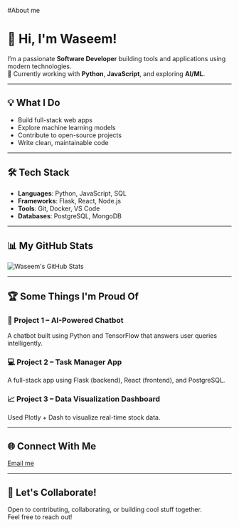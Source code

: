 #About me
# 👋 Hi, I'm Waseem!

I’m a passionate **Software Developer** building tools and applications using modern technologies.  
🔧 Currently working with **Python**, **JavaScript**, and exploring **AI/ML**.

---

## 💡 What I Do

- Build full-stack web apps
- Explore machine learning models
- Contribute to open-source projects
- Write clean, maintainable code

---

## 🛠 Tech Stack

- **Languages**: Python, JavaScript, SQL
- **Frameworks**: Flask, React, Node.js
- **Tools**: Git, Docker, VS Code
- **Databases**: PostgreSQL, MongoDB

---

## 📊 My GitHub Stats

![Waseem's GitHub Stats](https://github.com/waseem2466?tab=overview)

---

## 🏆 Some Things I'm Proud Of

### 🎯 Project 1 – AI-Powered Chatbot
A chatbot built using Python and TensorFlow that answers user queries intelligently.

### 💻 Project 2 – Task Manager App
A full-stack app using Flask (backend), React (frontend), and PostgreSQL.

### 📈 Project 3 – Data Visualization Dashboard
Used Plotly + Dash to visualize real-time stock data.

---

## 🌐 Connect With Me
[Email me](mailto:waseemkhan2466@gmail.com)

---

## 🙌 Let's Collaborate!

Open to contributing, collaborating, or building cool stuff together.  
Feel free to reach out!
